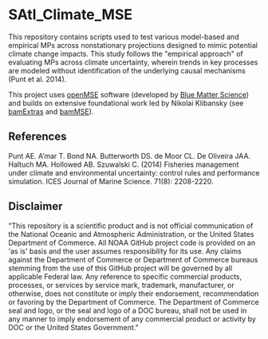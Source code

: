 # SAtl_Climate_MSE

This repository contains scripts used to test various model-based and empirical MPs across nonstationary projections designed to mimic potential climate change impacts. This study follows the "empirical approach" of evaluating MPs across climate uncertainty, wherein trends in key processes are modeled without identification of the underlying causal mechanisms (Punt et al. 2014). 

This project uses [openMSE](https://openmse.com/) software (developed by [Blue Matter Science](https://www.bluematterscience.com/)) and builds on extensive foundational work led by Nikolai Klibansky (see [bamExtras](https://github.com/nikolaifish/bamExtras) and [bamMSE](https://github.com/nikolaifish/bamMSE)).


## References
Punt AE. A’mar T. Bond NA. Butterworth DS. de Moor CL. De Oliveira JAA. Haltuch MA. Hollowed AB. Szuwalski C. (2014) Fisheries management under climate and environmental uncertainty: control rules and performance simulation. ICES Journal of Marine Science. 71(8): 2208-2220. 


## Disclaimer
"This repository is a scientific product and is not official communication of the National Oceanic and Atmospheric Administration, or the United States Department of Commerce. All NOAA GitHub project code is provided on an 'as is' basis and the user assumes responsibility for its use. Any claims against the Department of Commerce or Department of Commerce bureaus stemming from the use of this GitHub project will be governed by all applicable Federal law. Any reference to specific commercial products, processes, or services by service mark, trademark, manufacturer, or otherwise, does not constitute or imply their endorsement, recommendation or favoring by the Department of Commerce. The Department of Commerce seal and logo, or the seal and logo of a DOC bureau, shall not be used in any manner to imply endorsement of any commercial product or activity by DOC or the United States Government."
